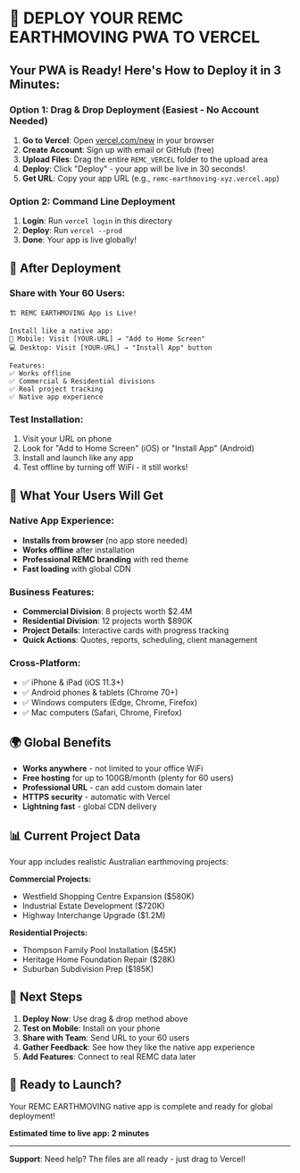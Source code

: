 # 🚀 DEPLOY YOUR REMC EARTHMOVING PWA TO VERCEL

## Your PWA is Ready! Here's How to Deploy it in 3 Minutes:

### Option 1: Drag & Drop Deployment (Easiest - No Account Needed)

1. **Go to Vercel**: Open [vercel.com/new](https://vercel.com/new) in your browser
2. **Create Account**: Sign up with email or GitHub (free)
3. **Upload Files**: Drag the entire `REMC_VERCEL` folder to the upload area
4. **Deploy**: Click "Deploy" - your app will be live in 30 seconds!
5. **Get URL**: Copy your app URL (e.g., `remc-earthmoving-xyz.vercel.app`)

### Option 2: Command Line Deployment

1. **Login**: Run `vercel login` in this directory
2. **Deploy**: Run `vercel --prod`
3. **Done**: Your app is live globally!

## 📱 After Deployment

### Share with Your 60 Users:
```
🏗️ REMC EARTHMOVING App is Live!

Install like a native app:
📱 Mobile: Visit [YOUR-URL] → "Add to Home Screen"
💻 Desktop: Visit [YOUR-URL] → "Install App" button

Features:
✅ Works offline
✅ Commercial & Residential divisions
✅ Real project tracking
✅ Native app experience
```

### Test Installation:
1. Visit your URL on phone
2. Look for "Add to Home Screen" (iOS) or "Install App" (Android)
3. Install and launch like any app
4. Test offline by turning off WiFi - it still works!

## 🎯 What Your Users Will Get

### Native App Experience:
- **Installs from browser** (no app store needed)
- **Works offline** after installation
- **Professional REMC branding** with red theme
- **Fast loading** with global CDN

### Business Features:
- **Commercial Division**: 8 projects worth $2.4M
- **Residential Division**: 12 projects worth $890K
- **Project Details**: Interactive cards with progress tracking
- **Quick Actions**: Quotes, reports, scheduling, client management

### Cross-Platform:
- ✅ iPhone & iPad (iOS 11.3+)
- ✅ Android phones & tablets (Chrome 70+)
- ✅ Windows computers (Edge, Chrome, Firefox)
- ✅ Mac computers (Safari, Chrome, Firefox)

## 🌍 Global Benefits

- **Works anywhere** - not limited to your office WiFi
- **Free hosting** for up to 100GB/month (plenty for 60 users)
- **Professional URL** - can add custom domain later
- **HTTPS security** - automatic with Vercel
- **Lightning fast** - global CDN delivery

## 📊 Current Project Data

Your app includes realistic Australian earthmoving projects:

**Commercial Projects:**
- Westfield Shopping Centre Expansion ($580K)
- Industrial Estate Development ($720K) 
- Highway Interchange Upgrade ($1.2M)

**Residential Projects:**
- Thompson Family Pool Installation ($45K)
- Heritage Home Foundation Repair ($28K)
- Suburban Subdivision Prep ($185K)

## 🔄 Next Steps

1. **Deploy Now**: Use drag & drop method above
2. **Test on Mobile**: Install on your phone
3. **Share with Team**: Send URL to your 60 users
4. **Gather Feedback**: See how they like the native app experience
5. **Add Features**: Connect to real REMC data later

## 🎉 Ready to Launch?

Your REMC EARTHMOVING native app is complete and ready for global deployment!

**Estimated time to live app: 2 minutes**

---
**Support**: Need help? The files are all ready - just drag to Vercel!